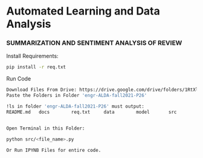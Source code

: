 

# Automated Learning and Data Analysis

### SUMMARIZATION AND SENTIMENT ANALYSIS OF REVIEW
Install Requirements:
```sh
pip install -r req.txt
```
Run Code
```sh
Download Files From Drive: https://drive.google.com/drive/folders/1RtXlHnGqyFDhrohwLVvi8rrigIylwdfb?usp=sharing
Paste the Folders in Folder 'engr-ALDA-fall2021-P26'

!ls in folder 'engr-ALDA-fall2021-P26' must output: 
README.md	docs		req.txt     data		model		src


Open Terminal in this Folder:

python src/<file_name>.py  

Or Run IPYNB Files for entire code.

```

